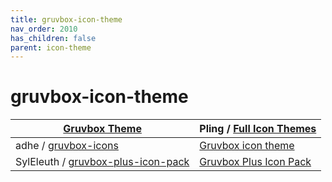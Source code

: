 ```yaml
---
title: gruvbox-icon-theme
nav_order: 2010
has_children: false
parent: icon-theme
---
```



# gruvbox-icon-theme

| [Gruvbox Theme](https://samwhelp.github.io/note-about-theme/read/desktop-theme/themes/gruvbox-theme.html) | Pling / [Full Icon Themes](https://www.pling.com/browse?cat=132) |
| --- | --- |
| adhe / [gruvbox-icons](https://www.opencode.net/adhe/gruvboxplasma/-/tree/master/icons/Gruvbox?ref_type=heads) | [Gruvbox icon theme](https://www.pling.com/p/1327720/) |
| SylEleuth / [gruvbox-plus-icon-pack](https://github.com/SylEleuth/gruvbox-plus-icon-pack) | [Gruvbox Plus Icon Pack](https://www.pling.com/p/1961046/) |
